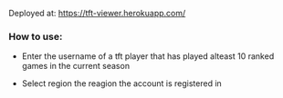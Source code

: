 Deployed at: https://tft-viewer.herokuapp.com/

### How to use:

- Enter the username of a tft player that has played alteast 10 ranked games in the current season

- Select region the reagion the account is registered in
